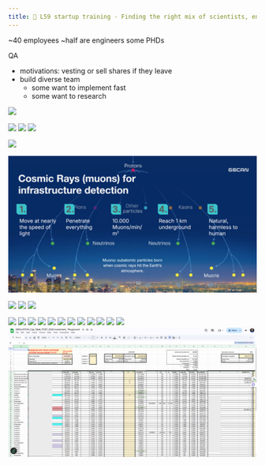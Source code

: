 ```yaml
---
title: 🔬 L59 startup training - Finding the right mix of scientists, engineers, and business builders (GScan use-case)
---
```


~40 employees
~half are engineers
some PHDs

QA
- motivations: vesting or sell shares if they leave
- build diverse team
	- some want to implement fast
	- some want to research

![](img/gscan/Screenshot%202025-05-15%20at%2011.13.39.png)

<!--truncate-->


![](img/gscan/Screenshot%202025-05-15%20at%2011.08.49.png)
![](img/gscan/Screenshot%202025-05-15%20at%2011.09.48.png)
![](img/gscan/Screenshot%202025-05-15%20at%2011.11.43.png)

![](img/gscan/Screenshot%202025-05-15%20at%2011.12.09.png)


![](img/gscan/Screenshot%202025-05-15%20at%2011.15.23.png)

![](img/gscan/Screenshot%202025-05-15%20at%2011.16.07.png)
![](img/gscan/Screenshot%202025-05-15%20at%2011.16.59.png)
![](img/gscan/Screenshot%202025-05-15%20at%2011.18.07.png)

![](img/gscan/Screenshot%202025-05-15%20at%2011.18.47.png)
![](img/gscan/Screenshot%202025-05-15%20at%2011.20.15.png)
![](img/gscan/Screenshot%202025-05-15%20at%2011.20.25.png)
![](img/gscan/Screenshot%202025-05-15%20at%2011.20.35.png)
![](img/gscan/Screenshot%202025-05-15%20at%2011.21.31.png)
![](img/gscan/Screenshot%202025-05-15%20at%2011.22.30.png)
![](img/gscan/Screenshot%202025-05-15%20at%2011.23.49.png)
![](img/gscan/Screenshot%202025-05-15%20at%2011.29.57.png)
![](img/gscan/Screenshot%202025-05-15%20at%2011.30.31.png)
![](img/gscan/Screenshot%202025-05-15%20at%2011.33.06.png)
![](img/gscan/Screenshot%202025-05-15%20at%2011.34.33.png)
![](img/gscan/Screenshot%202025-05-15%20at%2011.39.03.png)
![](img/gscan/Screenshot%202025-05-15%20at%2011.42.48%20copy.png)
